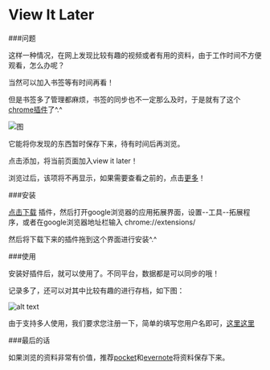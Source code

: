 View It Later
===========

###问题

这样一种情况，在网上发现比较有趣的视频或者有用的资料，由于工作时间不方便观看，怎么办呢？

当然可以加入书签等有时间再看！

但是书签多了管理都麻烦，书签的同步也不一定那么及时，于是就有了这个[chrome插件](http://www.zinor.net/action/file/download?id=4)了^.^

![图](http://www.zinor.net/img/viewitlater.jpg)

它能将你发现的东西暂时保存下来，待有时间后再浏览。

点击添加，将当前页面加入view it later！

浏览过后，该项将不再显示，如果需要查看之前的，点击[更多](http://www.zinor.net/view/more)！

###安装

[点击下载](http://www.zinor.net/action/file/download?id=4) 插件，然后打开google浏览器的应用拓展界面，设置--工具--拓展程序，或者在google浏览器地址栏输入 chrome://extensions/

然后将下载下来的插件拖到这个界面进行安装^.^  

###使用

安装好插件后，就可以使用了。不同平台，数据都是可以同步的哦！

记录多了，还可以对其中比较有趣的进行存档，如下图：

![alt text][1]

由于支持多人使用，我们要求您注册一下，简单的填写您用户名即可，[这里这里](http://www.zinor.net/register)


###最后的话

如果浏览的资料非常有价值，推荐[pocket](https://chrome.google.com/webstore/detail/pocket/mjcnijlhddpbdemagnpefmlkjdagkogk?utm_source=chrome-ntp-icon)和[evernote](https://chrome.google.com/webstore/detail/clearly/iooicodkiihhpojmmeghjclgihfjdjhj?utm_source=chrome-ntp-icon)将资料保存下来。


  [1]: http://www.zinor.net/uploads/img/201310/12104443_B1PN.jpg

